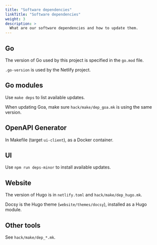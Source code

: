 ```yaml
---
title: "Software dependencies"
linkTitle: "Software dependencies"
weight: 3
description: >
  What are our software dependencies and how to update them.
---
```


## Go

The version of Go used by this project is specified in the `go.mod` file.

`.go-version` is used by the Netlify project.

## Go modules

Use `make deps` to list available updates.

When updating Goa, make sure `hack/make/dep_goa.mk` is using the same version.

## OpenAPI Generator

In Makefile (target `ui-client`), as a Docker container.

## UI

Use `npm run deps-minor` to install available updates.

## Website

The version of Hugo is in `netlify.toml` and `hack/make/dep_hugo.mk`.

Docsy is the Hugo theme (`website/themes/docsy`), installed as a Hugo module.

## Other tools

See `hack/make/dep_*.mk`.
